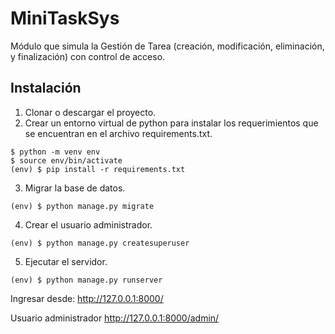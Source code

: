 # MiniTaskSys

Módulo que simula la Gestión de Tarea (creación, modificación, eliminación, y finalización) con control de acceso.

## Instalación

1. Clonar o descargar el proyecto.
2. Crear un entorno virtual de python para instalar los requerimientos que se encuentran en el archivo requirements.txt.

```
$ python -m venv env
$ source env/bin/activate
(env) $ pip install -r requirements.txt
```

3. Migrar la base de datos.
```
(env) $ python manage.py migrate
```

4. Crear el usuario administrador.

```
(env) $ python manage.py createsuperuser
```

5. Ejecutar el servidor.

```
(env) $ python manage.py runserver
```

Ingresar desde: http://127.0.0.1:8000/

Usuario administrador http://127.0.0.1:8000/admin/